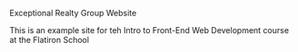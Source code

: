 Exceptional Realty Group Website

This is an example site for teh Intro to Front-End Web Development course at the Flatiron School
